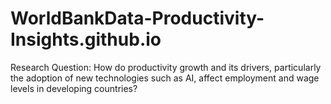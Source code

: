 # WorldBankData-Productivity-Insights.github.io
Research Question: How do productivity growth and its drivers, particularly the adoption of new technologies such as AI, affect employment and wage levels in developing countries?
